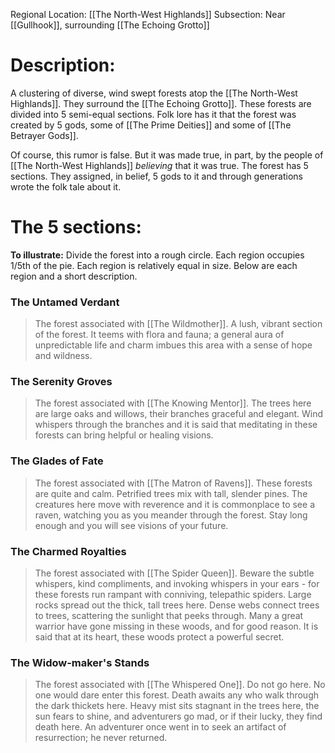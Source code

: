 Regional Location: [[The North-West Highlands]]
Subsection: Near [[Gullhook]], surrounding [[The Echoing Grotto]]
# Description:
A clustering of diverse, wind swept forests atop the [[The North-West Highlands]]. They surround the [[The Echoing Grotto]]. These forests are divided into 5 semi-equal sections. Folk lore has it that the forest was created by 5 gods, some of [[The Prime Deities]] and some of [[The Betrayer Gods]]. 

Of course, this rumor is false. But it was made true, in part, by the people of [[The North-West Highlands]] *believing* that it was true. The forest has 5 sections. They assigned, in belief, 5 gods to it and through generations wrote the folk tale about it.
# The 5 sections:
**To illustrate:** Divide the forest into a rough circle. Each region occupies 1/5th of the pie. Each region is relatively equal in size. Below are each region and a short description. 
### The Untamed Verdant
> The forest associated with [[The Wildmother]]. A lush, vibrant section of the forest. It teems with flora and fauna; a general aura of unpredictable life and charm imbues this area with a sense of hope and wildness. 
### The Serenity Groves
> The forest associated with [[The Knowing Mentor]]. The trees here are large oaks and willows, their branches graceful and elegant. Wind whispers through the branches and it is said that meditating in these forests can bring helpful or healing visions.
### The Glades of Fate
> The forest associated with [[The Matron of Ravens]]. These forests are quite and calm. Petrified trees mix with tall, slender pines. The creatures here move with reverence and it is commonplace to see a raven, watching you as you meander through the forest. Stay long enough and you will see visions of your future. 
### The Charmed Royalties
> The forest associated with [[The Spider Queen]]. Beware the subtle whispers, kind compliments, and invoking whispers in your ears - for these forests run rampant with conniving, telepathic spiders. Large rocks spread out the thick, tall trees here. Dense webs connect trees to trees, scattering the sunlight that peeks through. Many a great warrior have gone missing in these woods, and for good reason. It is said that at its heart, these woods protect a powerful secret.
### The Widow-maker's Stands
> The forest associated with [[The Whispered One]]. Do not go here. No one would dare enter this forest. Death awaits any who walk through the dark thickets here. Heavy mist sits stagnant in the trees here, the sun fears to shine, and adventurers go mad, or if their lucky, they find death here. An adventurer once went in to seek an artifact of resurrection; he never returned. 
